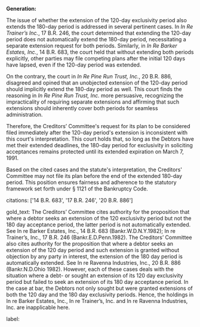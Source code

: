 **Generation:**

The issue of whether the extension of the 120-day exclusivity period also extends the 180-day period is addressed in several pertinent cases. In *In Re Trainer’s Inc.*, 17 B.R. 246, the court determined that extending the 120-day period does not automatically extend the 180-day period, necessitating a separate extension request for both periods. Similarly, in *In Re Barker Estates, Inc.*, 14 B.R. 683, the court held that without extending both periods explicitly, other parties may file competing plans after the initial 120 days have lapsed, even if the 120-day period was extended.

On the contrary, the court in *In Re Pine Run Trust, Inc.*, 20 B.R. 886, disagreed and opined that an unobjected extension of the 120-day period should implicitly extend the 180-day period as well. This court finds the reasoning in *In Re Pine Run Trust, Inc.* more persuasive, recognizing the impracticality of requiring separate extensions and affirming that such extensions should inherently cover both periods for seamless administration.

Therefore, the Creditors’ Committee's request for its plan to be considered filed immediately after the 120-day period's extension is inconsistent with this court's interpretation. This court holds that, so long as the Debtors have met their extended deadlines, the 180-day period for exclusivity in soliciting acceptances remains protected until its extended expiration on March 7, 1991.

Based on the cited cases and the statute's interpretation, the Creditors' Committee may not file its plan before the end of the extended 180-day period. This position ensures fairness and adherence to the statutory framework set forth under § 1121 of the Bankruptcy Code.

citations: ['14 B.R. 683', '17 B.R. 246', '20 B.R. 886']

gold_text: The Creditors’ Committee cites authority for the proposition that where a debtor seeks an extension of the 120 exclusivity period but not the 180 day acceptance period, the latter period is not automatically extended. See In re Barker Estates, Inc., 14 B.R. 683 (Bankr.W.D.N.Y.1982); In re Trainer’s, Inc., 17 B.R. 246 (Bankr.E.D.Penn.1982). The Creditors’ Committee also cites authority for the proposition that where a debtor seeks an extension of the 120 day period and such extension is granted without objection by any party in interest, the extension of the 180 day period is automatically extended. See In re Ravenna Industries, Inc., 20 B.R. 886 (Bankr.N.D.Ohio 1982). However, each of these cases deals with the situation where a debt- or sought an extension of its 120 day exclusivity period but failed to seek an extension of its 180 day acceptance period. In the case at bar, the Debtors not only sought but were granted extensions of both the 120 day and the 180 day exclusivity periods. Hence, the holdings in In re Barker Estates, Inc., In re Trainer’s, Inc. and In re Ravenna Industries, Inc. are inapplicable here.

label: 